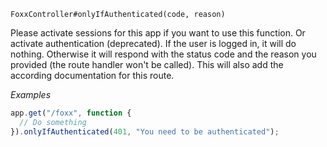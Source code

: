 


`FoxxController#onlyIfAuthenticated(code, reason)`

Please activate sessions for this app if you want to use this function.
Or activate authentication (deprecated).
If the user is logged in, it will do nothing. Otherwise it will respond with
the status code and the reason you provided (the route handler won't be called).
This will also add the according documentation for this route.

*Examples*

```js
app.get("/foxx", function {
  // Do something
}).onlyIfAuthenticated(401, "You need to be authenticated");
```

